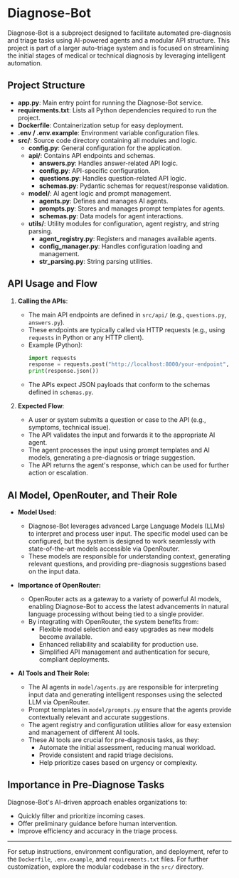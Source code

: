 # Diagnose-Bot

Diagnose-Bot is a subproject designed to facilitate automated pre-diagnosis and triage tasks using AI-powered agents and a modular API structure. This project is part of a larger auto-triage system and is focused on streamlining the initial stages of medical or technical diagnosis by leveraging intelligent automation.

## Project Structure

- **app.py**: Main entry point for running the Diagnose-Bot service.
- **requirements.txt**: Lists all Python dependencies required to run the project.
- **Dockerfile**: Containerization setup for easy deployment.
- **.env / .env.example**: Environment variable configuration files.
- **src/**: Source code directory containing all modules and logic.
  - **config.py**: General configuration for the application.
  - **api/**: Contains API endpoints and schemas.
    - **answers.py**: Handles answer-related API logic.
    - **config.py**: API-specific configuration.
    - **questions.py**: Handles question-related API logic.
    - **schemas.py**: Pydantic schemas for request/response validation.
  - **model/**: AI agent logic and prompt management.
    - **agents.py**: Defines and manages AI agents.
    - **prompts.py**: Stores and manages prompt templates for agents.
    - **schemas.py**: Data models for agent interactions.
  - **utils/**: Utility modules for configuration, agent registry, and string parsing.
    - **agent_registry.py**: Registers and manages available agents.
    - **config_manager.py**: Handles configuration loading and management.
    - **str_parsing.py**: String parsing utilities.

## API Usage and Flow

1. **Calling the APIs**:
   - The main API endpoints are defined in `src/api/` (e.g., `questions.py`, `answers.py`).
   - These endpoints are typically called via HTTP requests (e.g., using `requests` in Python or any HTTP client).
   - Example (Python):
     ```python
     import requests
     response = requests.post("http://localhost:8000/your-endpoint", json={"key": "value"})
     print(response.json())
     ```
   - The APIs expect JSON payloads that conform to the schemas defined in `schemas.py`.

2. **Expected Flow**:
   - A user or system submits a question or case to the API (e.g., symptoms, technical issue).
   - The API validates the input and forwards it to the appropriate AI agent.
   - The agent processes the input using prompt templates and AI models, generating a pre-diagnosis or triage suggestion.
   - The API returns the agent's response, which can be used for further action or escalation.


## AI Model, OpenRouter, and Their Role

- **Model Used:**
  - Diagnose-Bot leverages advanced Large Language Models (LLMs) to interpret and process user input. The specific model used can be configured, but the system is designed to work seamlessly with state-of-the-art models accessible via OpenRouter.
  - These models are responsible for understanding context, generating relevant questions, and providing pre-diagnosis suggestions based on the input data.

- **Importance of OpenRouter:**
  - OpenRouter acts as a gateway to a variety of powerful AI models, enabling Diagnose-Bot to access the latest advancements in natural language processing without being tied to a single provider.
  - By integrating with OpenRouter, the system benefits from:
    - Flexible model selection and easy upgrades as new models become available.
    - Enhanced reliability and scalability for production use.
    - Simplified API management and authentication for secure, compliant deployments.

- **AI Tools and Their Role:**
  - The AI agents in `model/agents.py` are responsible for interpreting input data and generating intelligent responses using the selected LLM via OpenRouter.
  - Prompt templates in `model/prompts.py` ensure that the agents provide contextually relevant and accurate suggestions.
  - The agent registry and configuration utilities allow for easy extension and management of different AI tools.
  - These AI tools are crucial for pre-diagnosis tasks, as they:
    - Automate the initial assessment, reducing manual workload.
    - Provide consistent and rapid triage decisions.
    - Help prioritize cases based on urgency or complexity.

## Importance in Pre-Diagnose Tasks

Diagnose-Bot's AI-driven approach enables organizations to:
- Quickly filter and prioritize incoming cases.
- Offer preliminary guidance before human intervention.
- Improve efficiency and accuracy in the triage process.

---

For setup instructions, environment configuration, and deployment, refer to the `Dockerfile`, `.env.example`, and `requirements.txt` files. For further customization, explore the modular codebase in the `src/` directory.
